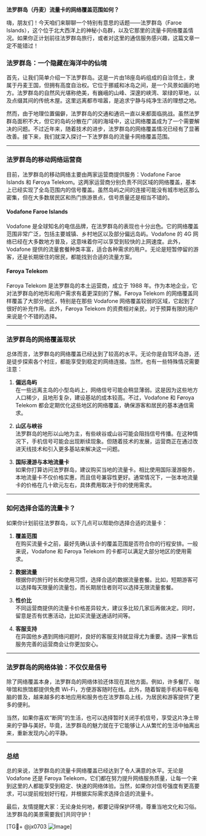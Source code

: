 **法罗群岛（丹麦）流量卡的网络覆盖范围如何？**

嗨，朋友们！今天咱们来聊聊一个特别有意思的话题——法罗群岛（Faroe Islands），这个位于北大西洋上的神秘小岛群，以及它那里的流量卡网络覆盖情况。如果你正计划前往法罗群岛旅行，或者对这里的通信服务感兴趣，这篇文章一定不能错过！

### 法罗群岛：一个隐藏在海洋中的仙境

首先，让我们简单介绍一下法罗群岛。这是一片由18座岛屿组成的自治领土，隶属于丹麦王国，但拥有高度自治权。它位于挪威和冰岛之间，是一个风景如画的地方。法罗群岛的自然风光堪称绝美，有巍峨的山峰、深邃的峡湾、翠绿的草地，以及点缀其间的传统木屋。这里远离都市喧嚣，是追求宁静与纯净生活的理想之地。

然而，由于地理位置偏僻，法罗群岛的交通和通讯一直以来都面临挑战。虽然法罗群岛面积不大，但它的岛屿分散在广阔的海域中，这让网络覆盖成为了一个需要解决的问题。不过近年来，随着技术的进步，法罗群岛的网络覆盖情况已经有了显著改善。接下来，我们就深入探讨一下法罗群岛的流量卡网络覆盖范围。

---

### 法罗群岛的移动网络运营商

目前，法罗群岛的移动网络主要由两家运营商提供服务：Vodafone Faroe Islands 和 Føroya Telekom。这两家运营商分别负责不同区域的网络覆盖，基本上已经实现了全岛范围内的信号覆盖。虽然岛屿之间的连接可能没有城市地区那么密集，但在大多数居民区和热门旅游景点，信号质量还是相当不错的。

#### Vodafone Faroe Islands

Vodafone 是全球知名的电信品牌，在法罗群岛的表现也十分出色。它的网络覆盖范围非常广泛，包括主要城镇、乡村地区以及部分偏远岛屿。Vodafone 的 4G 网络已经在大多数地方普及，这意味着你可以享受到较快的上网速度。此外，Vodafone 提供的流量套餐种类丰富，适合各种需求的用户。无论是短暂停留的游客，还是长期居住的居民，都能找到合适的流量方案。

#### Føroya Telekom

Føroya Telekom 是法罗群岛的本土运营商，成立于 1988 年。作为本地企业，它对法罗群岛的地形和用户需求有着更深刻的了解。Føroya Telekom 的网络覆盖同样覆盖了大部分地区，特别是在那些 Vodafone 网络覆盖较弱的区域，它起到了很好的补充作用。此外，Føroya Telekom 的资费相对亲民，对于预算有限的用户来说是个不错的选择。

---

### 法罗群岛的网络覆盖现状

总体而言，法罗群岛的网络覆盖已经达到了较高的水平。无论你是自驾环岛游，还是徒步探索各个村庄，都能享受到稳定的网络连接。当然，也有一些特殊情况需要注意：

1. **偏远岛屿**  
   在一些远离主岛的小型岛屿上，网络信号可能会稍显薄弱。这是因为这些地方人口稀少，且地形复杂，建设基站的成本较高。不过，Vodafone 和 Føroya Telekom 都会定期优化这些地区的网络覆盖，确保游客和居民的基本通信需求。

2. **山区与峡谷**  
   法罗群岛的地形以山地为主，有些峡谷或山谷可能会阻挡信号传播。在这种情况下，手机信号可能会出现断续现象。但随着技术的发展，运营商正在通过改进天线技术和引入更多基站来解决这一问题。

3. **国际漫游与本地流量卡**  
   如果你打算访问法罗群岛，建议购买当地的流量卡。相比使用国际漫游服务，本地流量卡不仅价格实惠，而且信号兼容性更好。通常情况下，一张本地流量卡的价格在几十欧元左右，具体费用取决于你的使用需求。

---

### 如何选择合适的流量卡？

如果你计划前往法罗群岛，以下几点可以帮助你选择合适的流量卡：

1. **覆盖范围**  
   在购买流量卡之前，最好先确认该卡的覆盖范围是否符合你的行程安排。一般来说，Vodafone 和 Føroya Telekom 的卡都可以满足大部分地区的使用需求。

2. **数据流量**  
   根据你的旅行时长和使用习惯，选择合适的数据流量套餐。比如，短期游客可以选择每天限量的流量包，而长期居住者则可以选择无限流量套餐。

3. **性价比**  
   不同运营商提供的流量卡价格差异较大，建议多比较几家后再做决定。同时，留意是否有优惠活动，比如买流量送通话时间等。

4. **客服支持**  
   在异国他乡遇到网络问题时，良好的客服支持就显得尤为重要。选择一家售后服务完善的运营商会让你更加安心。

---

### 法罗群岛的网络体验：不仅仅是信号

除了网络覆盖本身，法罗群岛的网络体验还体现在其他方面。例如，许多餐厅、咖啡馆和旅馆都提供免费 Wi-Fi，方便游客随时在线。此外，随着智能手机和平板电脑的普及，越来越多的本地应用和服务也在法罗群岛上线，为居民和游客提供了更多的便利。

当然，如果你喜欢“断网”的生活，也可以选择暂时关闭手机信号，享受这片净土带来的宁静与美好。毕竟，法罗群岛的魅力就在于它能够让人从繁忙的生活中抽离出来，重新发现内心的平静。

---

### 总结

总的来说，法罗群岛的流量卡网络覆盖已经达到了令人满意的水平。无论是 Vodafone 还是 Føroya Telekom，它们都在努力提升网络服务质量，让每一个来到这里的人都能享受到稳定、快速的网络体验。当然，如果你对信号强度有更高要求，可以提前规划好行程，并根据实际需求选择合适的流量卡。

最后，友情提醒大家：无论身处何地，都要记得保护环境，尊重当地文化和习俗。法罗群岛的美景需要我们共同守护！

[TG💪+ @jx0703 ![Image](https://github.com/user-attachments/assets/dbca1d08-cadb-493c-b0ec-ad6f7a83f270)]